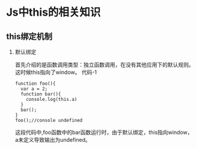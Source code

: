 # Js中this的相关知识

## this绑定机制

1. 默认绑定

    首先介绍的是函数调用类型：独立函数调用，在没有其他应用下的默认规则。
    这时候this指向了window。
    代码-1
    ```
    function foo(){
      var a = 2;
      function bar(){
        console.log(this.a)
      }
      bar();
    }
    foo();//console undefined
    ```
    这段代码中,foo函数中的bar函数运行时，由于默认绑定，this指向window，a未定义导致输出为undefined。